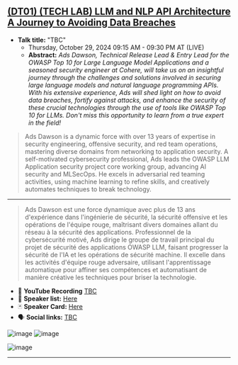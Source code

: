 ## [(DT01) (TECH LAB) LLM and NLP API Architecture A Journey to Avoiding Data Breaches](https://northamerica.forum-incyber.com/programme-2024/)

- **Talk title:** "TBC"
  - Thursday, October 29, 2024 09:15 AM - 09:30 PM AT (LIVE)
  - **Abstract:** _Ads Dawson, Technical Release Lead & Entry Lead for the OWASP Top 10 for Large Language Model Applications and a seasoned security engineer at Cohere, will take us on an insightful journey through the challenges and solutions involved in securing large language models and natural language programming APIs. With his extensive experience, Ads will shed light on how to avoid data breaches, fortify against attacks, and enhance the security of these crucial technologies through the use of tools like OWASP Top 10 for LLMs. Don't miss this opportunity to learn from a true expert in the field!_
 
> Ads Dawson is a dynamic force with over 13 years of expertise in security engineering, offensive security, and red team operations, mastering diverse domains from networking to application security. A self-motivated cybersecurity professional, Ads leads the OWASP LLM Application security project core working group, advancing AI security and MLSecOps. He excels in adversarial red teaming activities, using machine learning to refine skills, and creatively automates techniques to break technology.
---
> Ads Dawson est une force dynamique avec plus de 13 ans d'expérience dans l'ingénierie de sécurité, la sécurité offensive et les opérations de l'équipe rouge, maîtrisant divers domaines allant du réseau à la sécurité des applications. Professionnel de la cybersécurité motivé, Ads dirige le groupe de travail principal du projet de sécurité des applications OWASP LLM, faisant progresser la sécurité de l'IA et les opérations de sécurité machine. Il excelle dans les activités d'équipe rouge adversaire, utilisant l'apprentissage automatique pour affiner ses compétences et automatisant de manière créative les techniques pour briser la technologie.

- 🍿 **YouTube Recording** [TBC](tbc)
- 📣 **Speaker list:** [Here](https://northamerica.forum-incyber.com/en/personalities-2024/)
- 🃏 **Speaker Card:** [Here](https://northamerica.forum-incyber.com/programme-2024/)
- 🗣️ **Social links:** [TBC](tbc)

![image](https://github.com/user-attachments/assets/0cc3c4c9-5ce6-46ff-96d8-19e525b64247)
![image](https://github.com/user-attachments/assets/b8fa804c-bb9b-4996-9c4c-8717736fd97d)

![image](https://github.com/user-attachments/assets/b7721306-49dd-4b52-a25c-4e3b34bc6cf7)

------------------------------
